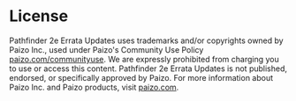 # License

Pathfinder 2e Errata Updates uses trademarks and/or copyrights owned by Paizo Inc., used under Paizo's Community Use Policy [paizo.com/communityuse](https://paizo.com/community). We are expressly prohibited from charging you to use or access this content. Pathfinder 2e Errata Updates is not published, endorsed, or specifically approved by Paizo. For more information about Paizo Inc. and Paizo products, visit [paizo.com](https://paizo.com/community).
